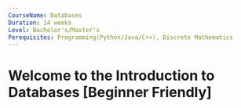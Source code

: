 ```yaml
---
CourseName: Databases
Duration: 14 weeks
Level: Bachelor's/Master's
Perequisites: Programming(Python/Java/C++), Discrete Mathematics
---
```

# **Welcome to the Introduction to Databases [Beginner Friendly]**